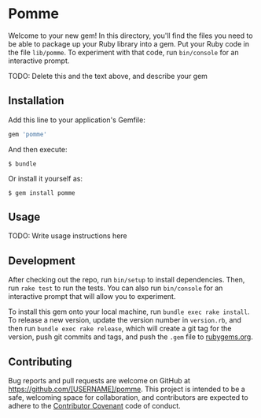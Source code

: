# Pomme

Welcome to your new gem! In this directory, you'll find the files you need to be able to package up your Ruby library into a gem. Put your Ruby code in the file `lib/pomme`. To experiment with that code, run `bin/console` for an interactive prompt.

TODO: Delete this and the text above, and describe your gem

## Installation

Add this line to your application's Gemfile:

```ruby
gem 'pomme'
```

And then execute:

    $ bundle

Or install it yourself as:

    $ gem install pomme

## Usage

TODO: Write usage instructions here

## Development

After checking out the repo, run `bin/setup` to install dependencies. Then, run `rake test` to run the tests. You can also run `bin/console` for an interactive prompt that will allow you to experiment.

To install this gem onto your local machine, run `bundle exec rake install`. To release a new version, update the version number in `version.rb`, and then run `bundle exec rake release`, which will create a git tag for the version, push git commits and tags, and push the `.gem` file to [rubygems.org](https://rubygems.org).

## Contributing

Bug reports and pull requests are welcome on GitHub at https://github.com/[USERNAME]/pomme. This project is intended to be a safe, welcoming space for collaboration, and contributors are expected to adhere to the [Contributor Covenant](http://contributor-covenant.org) code of conduct.

